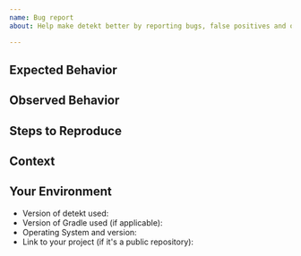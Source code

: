 ```yaml
---
name: Bug report
about: Help make detekt better by reporting bugs, false positives and other issues

---
```


<!-- The bug you're experiencing might have already be reported! -->
<!-- Please search in the [issues](https://github.com/detekt/detekt/issues) before creating one. -->

## Expected Behavior
<!-- Tell us what should happen -->

## Observed Behavior
<!-- Tell us what happens instead of the expected behavior -->

## Steps to Reproduce
<!-- Provide a link to a live example, or an unambiguous set of steps to -->
<!-- reproduce this bug. Include code to reproduce, if relevant -->

## Context
<!-- How has this issue affected you? What are you trying to accomplish? -->
<!-- Providing context helps us come up with a solution that is most useful in the real world -->

## Your Environment
<!-- Include as many relevant details about the environment you experienced the bug in -->
* Version of detekt used:
* Version of Gradle used (if applicable):
* Operating System and version:
* Link to your project (if it's a public repository):

